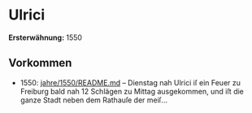 # Ulrici

**Ersterwähnung:** 1550

## Vorkommen
- 1550: [jahre/1550/README.md](../jahre/1550/README.md) – Dienstag nah Ulrici iſ ein Feuer zu Freiburg bald
nah 12 Schlägen zu Mittag ausgekommen, und iſt die
ganze Stadt neben dem Rathauſe der meiſ...
